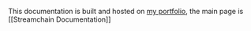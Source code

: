 This documentation is built and hosted on [my portfolio](https://milanmachacek.com), the main page is [[Streamchain Documentation]]